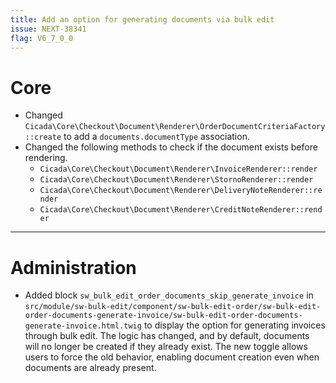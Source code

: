 ```yaml
---
title: Add an option for generating documents via bulk edit
issue: NEXT-38341
flag: V6_7_0_0
---
```

# Core
* Changed `Cicada\Core\Checkout\Document\Renderer\OrderDocumentCriteriaFactory::create` to add a `documents.documentType` association.
* Changed the following methods to check if the document exists before rendering.
  * `Cicada\Core\Checkout\Document\Renderer\InvoiceRenderer::render`
  * `Cicada\Core\Checkout\Document\Renderer\StornoRenderer::render`
  * `Cicada\Core\Checkout\Document\Renderer\DeliveryNoteRenderer::render`
  * `Cicada\Core\Checkout\Document\Renderer\CreditNoteRenderer::render`
___
# Administration
* Added block `sw_bulk_edit_order_documents_skip_generate_invoice` in `src/module/sw-bulk-edit/component/sw-bulk-edit-order/sw-bulk-edit-order-documents-generate-invoice/sw-bulk-edit-order-documents-generate-invoice.html.twig` to display the option for generating invoices through bulk edit. The logic has changed, and by default, documents will no longer be created if they already exist. The new toggle allows users to force the old behavior, enabling document creation even when documents are already present.

